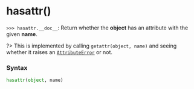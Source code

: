 # hasattr()

`>>> hasattr.__doc__`: Return whether the **object** has an attribute with the given **name**.

?> This is implemented by calling `getattr(object, name)` and seeing whether it raises an [`AttributeError`](/exceptions/AttributeError.md) or not.

### Syntax

```python
hasattr(object, name)
```